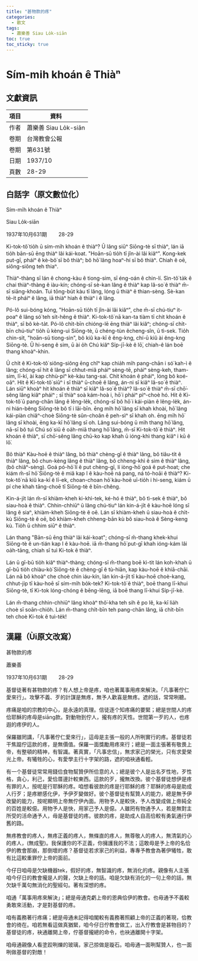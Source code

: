 ```yaml
---
title: "甚物款的疼"
categories:
  - 散文
tags:
  - 蕭樂善 Siau Lo̍k-siān
toc: true
toc_sticky: true
---
```


# Sím-mi̍h khoán ê Thiàⁿ

## 文獻資訊

| 項目 | 資料 |
|---|---|
| 作者 | 蕭樂善 Siau Lo̍k-siān |
| 卷期 | 台灣教會公報 |
| 卷期 | 第631號 |
| 日期 | 1937/10 |
| 頁數 | 28-29 |

## 白話字（原文數位化）

Sím-mi̍h khoán ê Thiàⁿ

Siau Lo̍k-siān

1937年10月631期        28-29

Ki-tok-tô͘ tio̍h ū sím-mi̍h khoán ê thiàⁿ? Ū lâng siūⁿ Siōng-tè sī thiàⁿ, lán iā tio̍h bān-sū ēng thiàⁿ lâi kái-koat. "Hoān-sū tio̍h tī jîn-ài lâi kiâⁿ". Kong-kek put-gī, pháiⁿ ê kè-bô͘ sī bô thiàⁿ; bô hō͘ lâng hoaⁿ-hí sī bô thiàⁿ. Chiah ê oē, siông-siông teh thiaⁿ.

Thiàⁿ-thàng sī lán ê chong-kàu ê tiong-sim, sī éng-oán ê chin-lí. Sìn-tô͘ ta̍k ê chai thiàⁿ-thàng ê iàu-kín; chóng-sī sè-kan lâng ê thiàⁿ kap Iâ-so͘ ê thiàⁿ m̄-sī siāng-khoán. Tuì tōng-bu̍t kàu tī lâng, lóng ū thiàⁿ ê thian-sèng. Sè-kan tē-it pháiⁿ ê lâng, iā thiàⁿ hiah ê thiàⁿ i ê lâng.

Pó-lô sui-bóng kóng, "Hoān-sū tio̍h tī jîn-ài lâi kiâⁿ", che m̄-sī chú-tiuⁿ it-poaⁿ ê lâng só͘ teh si̍t-hêng ê thiàⁿ. Ki-tok-tô͘ nā kan-ta tiàm tī chit khoán ê thiàⁿ, sī bô kè-ta̍t. Pó-lô chi̍t-bīn chióng-lē ēng thiàⁿ lâi kiâⁿ; chóng-sī chi̍t-bīn chú-tiuⁿ tio̍h ū kèng-uì Siōng-tè, ū chéng-tùn êcheng-sîn, ū tì-sek. Tio̍h chin-si̍t, "hoān-sū tiong-sìn", bô kiû ka-kī ê êng-kng, chí-ū kiû ài êng-kng Siōng-tè. Ū hi-seng ê sim, ū ài o̍h Chú kiâⁿ Si̍p-jī-kè ê lō͘, chiah-ê lán boē thang khoàⁿ-khin.

Ū chi̍t ê Ki-tok-tô͘ siông-siông ēng chîⁿ kap chia̍h mi̍h pang-chān i só͘ kah-ì ê lâng; chóng-sī hit ê lâng sī chhut-miâ pháiⁿ sèng-tē, pháiⁿ sèng-keh, tham-sim, lī-kí, ài kap chhù-piⁿ kè-kàu tang-sai. Chit khoán ê pháiⁿ, lóng bô koé-oāⁿ. Hit ê Ki-tok-tô͘ siūⁿ i sī thiàⁿ ū-choē ê lâng, án-ni sī kiâⁿ Iâ-so͘ ê thiàⁿ. Lán siūⁿ khoàⁿ hit khoán ê thiàⁿ sī kiâⁿ Iâ-so͘ ê thiàⁿ? Iâ-so͘ ê thiàⁿ m̄-sī chō͘-sêng lâng kiâⁿ pháiⁿ ; sī thiàⁿ soà kám-hoà i, hō͘ i pháiⁿ pìⁿ-choè hó. Hit ê Ki-tok-tô͘ ū pang-chān lâng ê lêng-le̍k, chóng-sī bô hō͘ i kái-piàn ê lêng-le̍k, án-ni hián-bêng Siōng-tè bô tī i lāi-bīn. ēng mi̍h hō͘ lâng sī khah khoài, hō͘ lâng kái-piàn chiâⁿ-choè Siōng-tè sûn-choân ê peh-sìⁿ sī khah oh. ēng mi̍h hō͘ lâng sī khoài, ēng ka-kī hō͘ lâng sī oh. Lâng sui-bóng ū mi̍h thang hō͘ lâng, nā-sī bô tuì Chú só͘ siū ê oa̍h-miā thang hō͘ lâng, m̄-sī Ki-tok-tô͘ ê thiàⁿ. Hit khoán ê thiàⁿ, sī chō͘-sêng lâng chū-ko kap khah ū ióng-khì thang kiâⁿ i kū ê lō͘.

Bô thiàⁿ Kàu-hoē ê thiàⁿ lâng, bô thiàⁿ chèng-gī ê thiàⁿ lâng, bô tiâu-ti̍t ê thiàⁿ lâng, bô chun-kèng lâng ê thiàⁿ lâng, bô chheng-khì ê sim ê thiàⁿ lâng, (bô chiâⁿ-sèng). Goá pó-hō͘ lí ê put chèng-gī, lí iòng-hō͘ goá ê put-hoat; che kiám m̄-sī hō͘ Siōng-tè ê miâ kap I ê kàu-hoē ná pang, ná tó-hoāi ê thiàⁿ? Ki-tok-tô͘ nā kiû ka-kī ê lī-ek, choan-choan hō͘ kàu-hoē uī-tio̍h i hi-seng, kiám ū pí che khah tāng-choē tī Siōng-tè ê bīn-chêng.

Kin-á-ji̍t lán m̄-sī khiàm-kheh ki-khì-tek, ké-hó ê thiàⁿ, bô tì-sek ê thiàⁿ, bô siau-hoà ê thiàⁿ. Chhin-chhiūⁿ ū lâng chú-tiuⁿ lán kin-á-ji̍t ê kàu-hoē lóng sī lâng ê siaⁿ, khiàm-kheh Siōng-tè ê oē. Lán sī khiàm-kheh ū siau-hoà ê chi̍t-kù Siōng-tè ê oē, bô khiàm-kheh chheng-bān kù bô siau-hoà ê Sèng-keng kù. Tio̍h ū chhim siūⁿ ê thiàⁿ.

Lán thang "Bān-sū ēng thiàⁿ lâi kái-koat"; chóng-sī m̄-thang khek-khui Siōng-tè ê un-tián kap I ê kàu-hoē. iā m̄-thang hō͘ put-gī khah ióng-kám lâi oa̍h-tāng, chiah sī tuì Ki-tok ê thiàⁿ.

Lán ū gī-bū tio̍h kiâⁿ thiàⁿ-thàng; chóng-sī m̄-thang boē kì-tit lán koh-khah ū gī-bū tio̍h chiàu-kò͘ Siōng-tè ê chèng-gī ê tù-hiān, kap kàu-hoē ê khiā-chāi. Lán nā bô khoàⁿ che choè chin iáu-kín, lán kin-á-ji̍t tī kàu-hoē choè-kang, chhut-ji̍p tī kàu-hoē sī sím-mi̍h bo̍k-tek? Ki-tok-tô͘ ê thiàⁿ, boē thang lī-khui Siōng-tè, tī Ki-tok lóng-chóng ê bēng-lēng, iā boē thang lī-khui Si̍p-jī-kè.

Lán m̄-thang chhin-chhiūⁿ lâng khoàⁿ thô͘-kha teh sih ê po lê, ka-kī lia̍h choè sī soān-chio̍h. Lán m̄-thang chi̍t-bīn teh pang-chān lâng, iā chi̍t-bīn teh choè Ki-tok ê tuì-te̍k!

## 漢羅（Ùi原文改寫）

甚物款的疼

蕭樂善

1937年10月631期        28-29

基督徒著有甚物款的疼？有人想上帝是疼，咱也著萬事用疼來解決。「凡事著佇仁愛來行」。攻擊不義、歹的計謀是無疼，無予人歡喜是無疼。遮的話，常常咧聽。

疼痛是咱的宗教的中心，是永遠的真理。信徒逐个知疼痛的要緊；總是世間人的疼佮耶穌的疼毋是siāng款。對動物到佇人，攏有疼的天性。世間第一歹的人，也疼遐的疼伊的人。

保羅雖罔講，「凡事著佇仁愛來行」，這毋是主張一般的人所咧實行的疼。基督徒若干焦踮佇這款的疼，是無價值。保羅一面獎勵用疼來行；總是一面主張著有敬畏上帝，有整頓的精神，有智識。著真實，「凡事忠信」，無求家己的榮光，只有求愛榮光上帝。有犧牲的心，有愛學主行十字架的路，遮的咱袂通看輕。

有一个基督徒常常用錢佮食物幫贊伊所佮意的人；總是彼个人是出名歹性地，歹性格，貪心，利己，愛佮厝邊計較東西。這款的歹，攏無改換。彼个基督徒想伊是疼有罪的人，按呢是行耶穌的疼。咱想看彼款的疼是行耶穌的疼？耶穌的疼毋是助成人行歹；是疼紲感化伊，予伊歹變做好。彼个基督徒有幫贊人的能力，總是無予伊改變的能力，按呢顯明上帝無佇伊內面。用物予人是較快，予人改變成做上帝純全的百姓是較僫。用物予人是快，用家己予人是僫。人雖罔有物通予人，若是無對主所受的活命通予人，毋是基督徒的疼。彼款的疼，是助成人自高佮較有勇氣通行伊舊的路。

無疼教會的疼人，無疼正義的疼人，無條直的疼人，無尊敬人的疼人，無清氣的心的疼人，(無成聖)。我保護你的不正義，你擁護我的不法；這敢毋是予上帝的名佮伊的教會那崩，那倒壞的疼？基督徒若求家己的利益，專專予教會為著伊犧牲，敢有比這較重罪佇上帝的面前。

今仔日咱毋是欠缺機器tek，假好的疼，無智識的疼，無消化的疼。親像有人主張咱今仔日的教會攏是人的聲，欠缺上帝的話。咱是欠缺有消化的一句上帝的話，無欠缺千萬句無消化的聖經句。著有深想的疼。

咱通「萬事用疼來解決」；總是毋通克虧上帝的恩典佮伊的教會。也毋通予不義較勇敢來活動，才是對基督的疼。

咱有義務著行疼痛；總是毋通未記得咱閣較有義務著照顧上帝的正義的著現，佮教會的徛在。咱若無看這做真猶緊，咱今仔日佇教會做工，出入佇教會是甚物目的？基督徒的疼，袂通離開上帝，佇基督攏總的命令，也袂通離開十字架。

咱毋通親像人看塗跤咧爍的玻璃，家己掠做是璇石。咱毋通一面咧幫贊人，也一面咧做基督的對敵！
